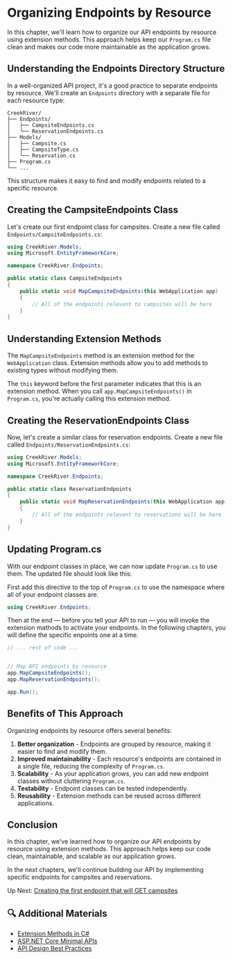 # Organizing Endpoints by Resource

In this chapter, we'll learn how to organize our API endpoints by resource using extension methods. This approach helps keep our `Program.cs` file clean and makes our code more maintainable as the application grows.

## Understanding the Endpoints Directory Structure

In a well-organized API project, it's a good practice to separate endpoints by resource. We'll create an `Endpoints` directory with a separate file for each resource type:

```
CreekRiver/
├── Endpoints/
│   ├── CampsiteEndpoints.cs
│   └── ReservationEndpoints.cs
├── Models/
│   ├── Campsite.cs
│   ├── CampsiteType.cs
│   └── Reservation.cs
├── Program.cs
└── ...
```

This structure makes it easy to find and modify endpoints related to a specific resource.

## Creating the CampsiteEndpoints Class

Let's create our first endpoint class for campsites. Create a new file called `Endpoints/CampsiteEndpoints.cs`:

```csharp
using CreekRiver.Models;
using Microsoft.EntityFrameworkCore;

namespace CreekRiver.Endpoints;

public static class CampsiteEndpoints
{
    public static void MapCampsiteEndpoints(this WebApplication app)
    {
        // All of the endpoints relevent to campsites will be here
    }
}
```

## Understanding Extension Methods

The `MapCampsiteEndpoints` method is an extension method for the `WebApplication` class. Extension methods allow you to add methods to existing types without modifying them.

The `this` keyword before the first parameter indicates that this is an extension method. When you call `app.MapCampsiteEndpoints()` in `Program.cs`, you're actually calling this extension method.

## Creating the ReservationEndpoints Class

Now, let's create a similar class for reservation endpoints. Create a new file called `Endpoints/ReservationEndpoints.cs`:

```csharp
using CreekRiver.Models;
using Microsoft.EntityFrameworkCore;

namespace CreekRiver.Endpoints;

public static class ReservationEndpoints
{
    public static void MapReservationEndpoints(this WebApplication app)
    {
        // All of the endpoints relevent to reservations will be here
    }
}
```

## Updating Program.cs

With our endpoint classes in place, we can now update `Program.cs` to use them. The updated file should look like this:

First add this directive to the top of `Program.cs` to use the namespace where all of your endpoint classes are.

```cs
using CreekRiver.Endpoints;
```

Then at the end — before you tell your API to run — you will invoke the extension mathods to activate your endpoints. In the following chapters, you will define the specific enpoints one at a time.

```csharp
// ... rest of code ...


// Map API endpoints by resource
app.MapCampsiteEndpoints();
app.MapReservationEndpoints();

app.Run();
```

## Benefits of This Approach

Organizing endpoints by resource offers several benefits:

1. **Better organization** - Endpoints are grouped by resource, making it easier to find and modify them.
2. **Improved maintainability** - Each resource's endpoints are contained in a single file, reducing the complexity of `Program.cs`.
3. **Scalability** - As your application grows, you can add new endpoint classes without cluttering `Program.cs`.
4. **Testability** - Endpoint classes can be tested independently.
5. **Reusability** - Extension methods can be reused across different applications.

## Conclusion

In this chapter, we've learned how to organize our API endpoints by resource using extension methods. This approach helps keep our code clean, maintainable, and scalable as our application grows.

In the next chapters, we'll continue building our API by implementing specific endpoints for campsites and reservations.

Up Next: [Creating the first endpoint that will GET campsites](./creek-river-get-campsites.md)

## 🔍 Additional Materials

- [Extension Methods in C#](https://docs.microsoft.com/en-us/dotnet/csharp/programming-guide/classes-and-structs/extension-methods)
- [ASP.NET Core Minimal APIs](https://docs.microsoft.com/en-us/aspnet/core/fundamentals/minimal-apis)
- [API Design Best Practices](https://docs.microsoft.com/en-us/azure/architecture/best-practices/api-design)